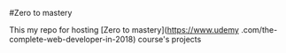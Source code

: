 #Zero to mastery

This my repo for hosting [Zero to mastery](https://www.udemy
.com/the-complete-web-developer-in-2018) course's projects